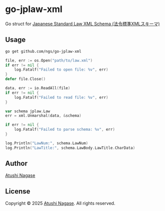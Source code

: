 # go-jplaw-xml

Go struct for [Japanese Standard Law XML Schema (法令標準XMLスキーマ)][xmldoc]

## Usage

```sh
go get github.com/ngs/go-jplaw-xml
```

```go
file, err := os.Open("path/to/law.xml")
if err != nil {
	log.Fatalf("Failed to open file: %v", err)
}
defer file.Close()

data, err := io.ReadAll(file)
if err != nil {
	log.Fatalf("Failed to read file: %v", err)
}

var schema jplaw.Law
err = xml.Unmarshal(data, &schema)

if err != nil {
	log.Fatalf("Failed to parse schema: %v", err)
}

log.Println("LawNum:", schema.LawNum)
log.Println("LawTitle:", schema.LawBody.LawTitle.CharData)
```

## Author

[Atushi Nagase]

## License

Copyright &copy; 2025 [Atushi Nagase]. All rights reserved.

[Atushi Nagase]: https://ngs.io/
[xmldoc]: https://laws.e-gov.go.jp/docs/

